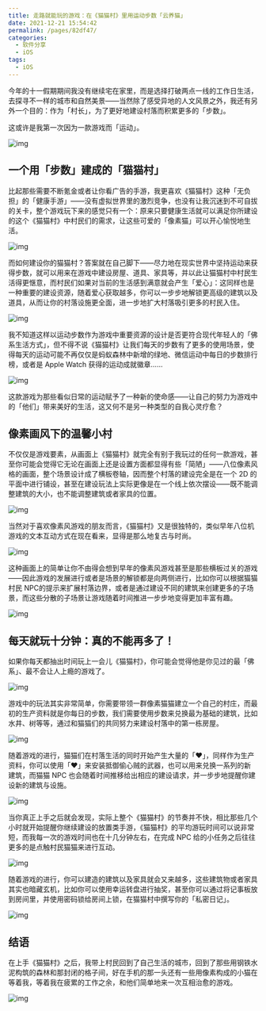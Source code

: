 ```yaml
---
title: 走路就能玩的游戏：在《猫猫村》里用运动步数「云养猫」
date: 2021-12-21 15:54:42
permalink: /pages/82df47/
categories:
  - 软件分享
  - iOS
tags:
  - iOS
---
```


今年的十一假期期间我没有继续宅在家里，而是选择打破两点一线的工作日生活，去探寻不一样的城市和自然美景——当然除了感受异地的人文风景之外，我还有另外一个目的：作为「村长」，为了更好地建设村落而积累更多的「步数」。

这或许是我第一次因为一款游戏而「运动」。

![img](https://cdn.sspai.com/2021/11/23/10f0f1ef5764c79dff013038985ef18a.PNG?imageView2/2/w/1120/q/90/interlace/1/ignore-error/1)

## 一个用「步数」建成的「猫猫村」

比起那些需要不断氪金或者让你看广告的手游，我更喜欢《猫猫村》这种「无负担」的「健康手游」——没有虚拟世界里的激烈竞争，也没有让我沉迷到不可自拔的关卡，整个游戏玩下来的感觉只有一个：原来只要健康生活就可以满足你所建设的这个《猫猫村》中村民们的需求，让这些可爱的「像素猫」可以开心愉悦地生活。

![img](https://cdn.sspai.com/editor/u_/c5jagt5b34tbt73j9grg.png?imageView2/2/w/1120/q/90/interlace/1/ignore-error/1)

而如何建设你的猫猫村？答案就在自己脚下——尽力地在现实世界中坚持运动来获得步数，就可以用来在游戏中建设房屋、道具、家具等，并以此让猫猫村中村民生活得更惬意，而村民们如果对当前的生活感到满意就会产生「爱心」：这同样也是一种重要的建设资源，随着爱心获取越多，你可以一步步地解锁更高级的建筑以及道具，从而让你的村落设施更全面，进一步地扩大村落吸引更多的村民入住。

![img](https://cdn.sspai.com/editor/u_/c5jagtlb34tbu30oe59g.png?imageView2/2/w/1120/q/90/interlace/1/ignore-error/1)

我不知道这样以运动步数作为游戏中重要资源的设计是否更符合现代年轻人的「佛系生活方式」，但不得不说《猫猫村》让我们每天的步数有了更多的使用场景，使得每天的运动可能不再仅仅是蚂蚁森林中新增的绿地、微信运动中每日的步数排行榜，或者是 Apple Watch 获得的运动成就徽章……

![img](https://cdn.sspai.com/2021/11/23/9310df95e5d25eab13699f9a3f64b470.PNG?imageView2/2/w/1120/q/90/interlace/1/ignore-error/1)

这款游戏为那些看似日常的运动赋予了一种新的使命感——让自己的努力为游戏中的「他们」带来美好的生活，这又何不是另一种类型的自我心灵疗愈？

## 像素画风下的温馨小村

不仅仅是游戏要素，从画面上《猫猫村》就完全有别于我玩过的任何一款游戏，甚至你可能会觉得它无论在画面上还是设置方面都显得有些「简陋」——八位像素风格的画面，整个场景设计成了横板卷轴，因而整个村落的建设完全是在一个 2D 的平面中进行铺设，甚至在建设玩法上实际更像是在一个线上依次摆设——既不能调整建筑的大小，也不能调整建筑或者家具的位置。

![img](https://cdn.sspai.com/2021/11/23/540e33070aeffbe21133e1aff0146ed5.PNG?imageView2/2/w/1120/q/90/interlace/1/ignore-error/1)

当然对于喜欢像素风游戏的朋友而言，《猫猫村》又是很独特的，类似早年八位机游戏的文本互动方式在现在看来，显得是那么地复古与时尚。

![img](https://cdn.sspai.com/editor/u_/c5jagttb34tbu30oe5a0.png?imageView2/2/w/1120/q/90/interlace/1/ignore-error/1)

这种画面上的简单让你不由得会想到早年的像素风游戏甚至是那些横板过关的游戏——因此游戏的发展进行或者是场景的解锁都是向两侧进行，比如你可以根据猫猫村民 NPC的提示来扩展村落边界，或者是通过建设不同的建筑来创建更多的子场景，而这些分散的子场景让游戏随着时间推进一步步地变得更加丰富有趣。

![img](https://cdn.sspai.com/2021/11/19/36dfda2b279e543ebf787df1e72c8cee.png?imageView2/2/w/1120/q/90/interlace/1/ignore-error/1)

## 每天就玩十分钟：真的不能再多了！

如果你每天都抽出时间玩上一会儿《猫猫村》，你可能会觉得他是你见过的最「佛系」、最不会让人上瘾的游戏了。

![img](https://cdn.sspai.com/editor/u_/c5jagu5b34tbu30oe5ag.png?imageView2/2/w/1120/q/90/interlace/1/ignore-error/1)

游戏中的玩法其实非常简单，你需要带领一群像素猫猫建立一个自己的村庄，而最初的生产资料就是你每日的步数，我们需要使用步数来兑换最为基础的建筑，比如水井、树等等，通过和猫猫们的共同努力来建设村落中的第一栋房屋。

![img](https://cdn.sspai.com/2021/11/19/5197a46fba8237821ab3b457abb08085.png?imageView2/2/w/1120/q/90/interlace/1/ignore-error/1)

随着游戏的进行，猫猫们在村落生活的同时开始产生大量的「❤️」，同样作为生产资料，你可以使用「❤️」来安装抵御偷心贼的武器，也可以用来兑换一系列的新建筑，而猫猫 NPC 也会随着时间推移给出相应的建设请求，并一步步地提醒你建设新的建筑与设施。

![img](https://cdn.sspai.com/2021/11/19/3a7b70a7ac73e516302f29130a28de51.png?imageView2/2/w/1120/q/90/interlace/1/ignore-error/1)

当你真正上手之后就会发现，实际上整个《猫猫村》的节奏并不快，相比那些几个小时就开始提醒你继续建设的放置类手游，《猫猫村》的平均游玩时间可以说非常短，而我每一次的游戏时间也在十几分钟左右，在完成 NPC 给的小任务之后往往更多的是点触村民猫猫来进行互动。

![img](https://cdn.sspai.com/2021/11/19/a1cd294e28d55a17db701a2071187fea.png?imageView2/2/w/1120/q/90/interlace/1/ignore-error/1)

随着游戏的进行，你可以建造的建筑以及家具就会又来越多，这些建筑物或者家具其实也暗藏玄机，比如你可以使用幸运转盘进行抽奖，甚至你可以通过将记事板放到房间里，并使用密码锁给房间上锁，在猫猫村中撰写你的「私密日记」。

![img](https://cdn.sspai.com/2021/11/19/a9c47970dace3c399ad4d1c02298d3c4.png?imageView2/2/w/1120/q/90/interlace/1/ignore-error/1)

## 结语

在上手《猫猫村》之后，我带上村民回到了自己生活的城市，回到了那些用钢铁水泥构筑的森林和那封闭的格子间，好在手机的那一头还有一些用像素构成的小猫在等着我，等着我在疲累的工作之余，和他们简单地来一次互相治愈的游戏。

![img](https://cdn.sspai.com/2021/11/23/7637698112cb71ae1b3cd3c7b07cb083.PNG?imageView2/2/w/1120/q/90/interlace/1/ignore-error/1)